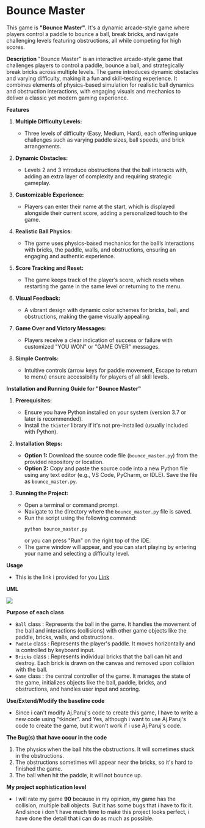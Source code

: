 # Bounce Master
This game is **"Bounce Master"**. It's a dynamic arcade-style game where players control a paddle to bounce a ball, break bricks, and navigate challenging levels featuring obstructions, all while competing for high scores.

**Description**
"Bounce Master" is an interactive arcade-style game that challenges players to control a paddle, bounce a ball, and strategically break bricks across multiple levels. The game introduces dynamic obstacles and varying difficulty, making it a fun and skill-testing experience. It combines elements of physics-based simulation for realistic ball dynamics and obstruction interactions, with engaging visuals and mechanics to deliver a classic yet modern gaming experience.


**Features**

1. **Multiple Difficulty Levels:**
   - Three levels of difficulty (Easy, Medium, Hard), each offering unique challenges such as varying paddle sizes, ball speeds, and brick arrangements.

2. **Dynamic Obstacles:**
   - Levels 2 and 3 introduce obstructions that the ball interacts with, adding an extra layer of complexity and requiring strategic gameplay.

3. **Customizable Experience:**
   - Players can enter their name at the start, which is displayed alongside their current score, adding a personalized touch to the game.

4. **Realistic Ball Physics:**
   - The game uses physics-based mechanics for the ball’s interactions with bricks, the paddle, walls, and obstructions, ensuring an engaging and authentic experience.

5. **Score Tracking and Reset:**
   - The game keeps track of the player’s score, which resets when restarting the game in the same level or returning to the menu.

6. **Visual Feedback:**
   - A vibrant design with dynamic color schemes for bricks, ball, and obstructions, making the game visually appealing.

7. **Game Over and Victory Messages:**
   - Players receive a clear indication of success or failure with customized "YOU WON" or "GAME OVER" messages.

8. **Simple Controls:**
   - Intuitive controls (arrow keys for paddle movement, Escape to return to menu) ensure accessibility for players of all skill levels.


**Installation and Running Guide for "Bounce Master"**


1. **Prerequisites:**
   - Ensure you have Python installed on your system (version 3.7 or later is recommended).
   - Install the `tkinter` library if it's not pre-installed (usually included with Python).


2. **Installation Steps:**
   - **Option 1:** Download the source code file (`bounce_master.py`) from the provided repository or location.
   - **Option 2:** Copy and paste the source code into a new Python file using any text editor (e.g., VS Code, PyCharm, or IDLE). Save the file as `bounce_master.py`.


3. **Running the Project:**
   - Open a terminal or command prompt.
   - Navigate to the directory where the `bounce_master.py` file is saved.
   - Run the script using the following command:
     ```
     python bounce_master.py
     ```
     or you can press "Run" on the right top of the IDE.
   - The game window will appear, and you can start playing by entering your name and selecting a difficulty level.


**Usage**
   - This is the link i provided for you 
     [Link](https://youtu.be/iBuUgoJDMdM?si=EjKNSjlS4Ls5oQI2)


**UML**

![](![alt%20text](image.png).png)


**Purpose of each class**
   - `Ball` class : Represents the ball in the game. It handles the movement of the ball and interactions (collisions) with other game objects like the paddle, bricks, walls, and obstructions.
   - `Paddle` class : Represents the player's paddle. It moves horizontally and is controlled by keyboard input.
   - `Bricks` class : Represents individual bricks that the ball can hit and destroy. Each brick is drawn on the canvas and removed upon collision with the ball.
   - `Game` class : the central controller of the game. It manages the state of the game, initializes objects like the ball, paddle, bricks, and obstructions, and handles user input and scoring.


**Use/Extend/Modify the baseline code**
- Since i can't modify Aj.Paruj's code to create this game, I have to write a new code using "tkinder".
and Yes, although i want to use Aj.Paruj's code to create the game, but it won't work if i use Aj.Paruj's code.


**The Bug(s) that have occur in the code**
  1. The physics when the ball hits the obstructions. It will sometimes stuck in the obstructions.
  2. The obstructions sometimes will appear near the bricks, so it's hard to finished the game.
  3. The ball when hit the paddle, it will not bounce up.


**My project sophistication level**
- I will rate my game **90** because in my opinion, my game has the collision, multiple ball objects. But it has some bugs that i have to fix it. And since i don't have much time to make this project looks perfect, i have done the detail that i can do as much as possible.